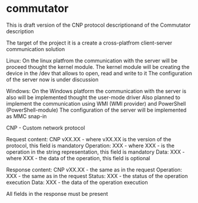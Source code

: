 # commutator

This is draft version of the CNP protocol descriptionand of the Commutator description

The target of the project it is a create a cross-platfrom client-server communication solution

Linux:
On the linux platfrom the communication with the server will be proceed thought the kernel module.
The kernel module will be creating the device in the /dev that allows to open, read and write to it
The configuration of the server now is under discussion

Windows:
On the Windows platform the communication with the server is also will be implemented thought the user-mode driver
Also planned to implement the communication using WMI (WMI provider) and PowerShell (PowerShell-module)
The configuration of the server will be implemented as MMC snap-in

CNP - Custom network protocol

Request content:
CNP vXX.XX - where vXX.XX is the version of the protocol, this field is mandatory
Operation: XXX - where XXX - is the operation in the string representation, this field is mandatory
Data: XXX - where XXX - the data of the operation, this field is optional

Response content:
CNP vXX.XX - the same as in the request
Operation: XXX - the same as in the request
Status: XXX - the status of the operation execution
Data: XXX - the data of the operation execution

All fields in the response must be present
